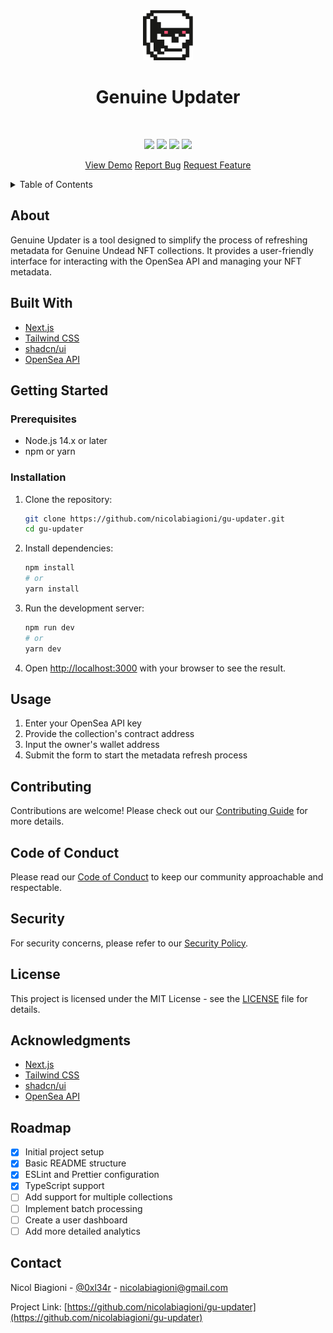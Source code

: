 <div align="center">
  <picture>
    <img src="./assets/img/logo.svg" alt="Logo" width="80" height="80">
  </picture>
  <h1>Genuine Updater</h1>
</div>
<br />

<p align="center">
  <a href="https://github.com/nicolabiagioni/gu-updater/actions/workflows/ci.yml" aria-label="GitHub Actions Workflow Status"><img src="https://img.shields.io/github/actions/workflow/status/nicolabiagioni/gu-updater/ci.yml?style=for-the-badge"></a>
  <a href="https://github.com/nicolabiagioni/gu-updater/releases" aria-label="GitHub Releases"><img src="https://img.shields.io/github/v/release/nicolabiagioni/gu-updater?include_prereleases&style=for-the-badge"></a>
  <a href="https://github.com/nicolabiagioni/gu-updater/tags" aria-label="GitHub Tags"><img src="https://img.shields.io/github/v/tag/nicolabiagioni/gu-updater?style=for-the-badge"></a>
  <a href="https://github.com/nicolabiagioni/gu-updater/blob/main/LICENSE" aria-label="MIT License"><img src="https://img.shields.io/github/license/nicolabiagioni/gu-updater?style=for-the-badge"></a>
</p>

<p align="center">
  <a href="https://gu-updater.vercel.app/">View Demo</a>
  <a href="https://github.com/nicolabiagioni/gu-updater/issues">Report Bug</a>
  <a href="https://github.com/nicolabiagioni/gu-updater/issues">Request Feature</a>
</p>

<details>
  <summary>Table of Contents</summary>
  <ol>
    <li><a href="#about">About</a></li>
    <li><a href="#built-with">Built With</a></li>
    <li><a href="#getting-started">Getting Started</a></li>
    <li><a href="#usage">Usage</a></li>
    <li><a href="#roadmap">Roadmap</a></li>
    <li><a href="#contributing">Contributing</a></li>
    <li><a href="#license">License</a></li>
    <li><a href="#contact">Contact</a></li>
    <li><a href="#acknowledgments">Acknowledgments</a></li>
  </ol>
</details>

## About

Genuine Updater is a tool designed to simplify the process of refreshing metadata for Genuine Undead NFT collections. It provides a user-friendly interface for interacting with the OpenSea API and managing your NFT metadata.

## Built With

- [Next.js](https://nextjs.org/)
- [Tailwind CSS](https://tailwindcss.com/)
- [shadcn/ui](https://ui.shadcn.com/)
- [OpenSea API](https://docs.opensea.io/)

## Getting Started

### Prerequisites

- Node.js 14.x or later
- npm or yarn

### Installation

1. Clone the repository:

   ```bash
   git clone https://github.com/nicolabiagioni/gu-updater.git
   cd gu-updater
   ```

2. Install dependencies:

   ```bash
   npm install
   # or
   yarn install
   ```

3. Run the development server:

   ```bash
   npm run dev
   # or
   yarn dev
   ```

4. Open [http://localhost:3000](http://localhost:3000) with your browser to see the result.

## Usage

1. Enter your OpenSea API key
2. Provide the collection's contract address
3. Input the owner's wallet address
4. Submit the form to start the metadata refresh process

## Contributing

Contributions are welcome! Please check out our [Contributing Guide](CONTRIBUTING.md) for more details.

## Code of Conduct

Please read our [Code of Conduct](CODE_OF_CONDUCT.md) to keep our community approachable and respectable.

## Security

For security concerns, please refer to our [Security Policy](SECURITY.md).

## License

This project is licensed under the MIT License - see the [LICENSE](LICENSE) file for details.

## Acknowledgments

- [Next.js](https://nextjs.org/)
- [Tailwind CSS](https://tailwindcss.com/)
- [shadcn/ui](https://ui.shadcn.com/)
- [OpenSea API](https://docs.opensea.io/)

## Roadmap

- [x] Initial project setup
- [x] Basic README structure
- [x] ESLint and Prettier configuration
- [x] TypeScript support
- [ ] Add support for multiple collections
- [ ] Implement batch processing
- [ ] Create a user dashboard
- [ ] Add more detailed analytics

## Contact

Nicol Biagioni - [@0xl34r](https://x.com/0xl34r) - nicolabiagioni@gmail.com

Project Link: [https://github.com/nicolabiagioni/gu-updater](https://github.com/nicolabiagioni/gu-updater)

<!-- MARKDOWN LINKS & IMAGES -->

[workflow-shield]: https://img.shields.io/github/actions/workflow/status/nicolabiagioni/gu-updater/ci.yml?style=for-the-badge
[workflow-url]: https://github.com/nicolabiagioni/gu-updater/actions/workflows/ci.yml
[version-shield]: https://img.shields.io/github/v/release/nicolabiagioni/gu-updater?include_prereleases&style=for-the-badge
[version-url]: https://github.com/nicolabiagioni/gu-updater/releases/latest
[tags-shield]: https://img.shields.io/github/v/tag/nicolabiagioni/gu-updater?style=for-the-badge
[tags-url]: https://github.com/nicolabiagioni/gu-updater/tags
[license-shield]: https://img.shields.io/github/license/nicolabiagioni/gu-updater?style=for-the-badge
[license-url]: https://github.com/nicolabiagioni/gu-updater/blob/main/LICENSE
